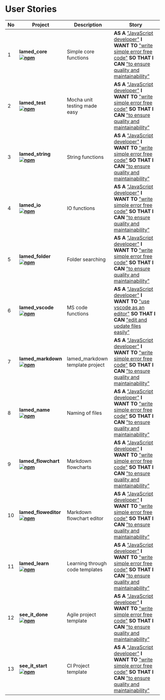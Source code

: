 # User Stories

No | Project | Description | Story
---- | ---- | ---- | ----
1 | **lamed_core <br> [![npm](https://img.shields.io/npm/v/lamed_core.svg)](https://www.npmjs.org/package/lamed_core)** | Simple core functions | **AS A** <u>"JavaScript developer"</u> **I WANT TO** <u>"write simple error free code"</u> **SO THAT I CAN** <u>"to ensure quality and maintainability"</u>
2 | **lamed_test <br> [![npm](https://img.shields.io/npm/v/lamed_test.svg)](https://www.npmjs.org/package/lamed_test)** | Mocha unit testing made easy | **AS A** <u>"JavaScript developer"</u> **I WANT TO** <u>"write simple error free code"</u> **SO THAT I CAN** <u>"to ensure quality and maintainability"</u>
3 | **lamed_string <br> [![npm](https://img.shields.io/npm/v/lamed_string.svg)](https://www.npmjs.org/package/lamed_string)** | String functions | **AS A** <u>"JavaScript developer"</u> **I WANT TO** <u>"write simple error free code"</u> **SO THAT I CAN** <u>"to ensure quality and maintainability"</u>
4 | **lamed_io <br> [![npm](https://img.shields.io/npm/v/lamed_io.svg)](https://www.npmjs.org/package/lamed_io)** | IO functions | **AS A** <u>"JavaScript developer"</u> **I WANT TO** <u>"write simple error free code"</u> **SO THAT I CAN** <u>"to ensure quality and maintainability"</u>
5 | **lamed_folder <br> [![npm](https://img.shields.io/npm/v/lamed_folder.svg)](https://www.npmjs.org/package/lamed_folder)** | Folder searching | **AS A** <u>"JavaScript developer"</u> **I WANT TO** <u>"write simple error free code"</u> **SO THAT I CAN** <u>"to ensure quality and maintainability"</u>
6 | **lamed_vscode <br> [![npm](https://img.shields.io/npm/v/lamed_vscode.svg)](https://www.npmjs.org/package/lamed_vscode)** | MS code functions | **AS A** <u>"JavaScript developer"</u> **I WANT TO** <u>"use vscode as an editor"</u> **SO THAT I CAN** <u>"edit and update files easily"</u>
7 | **lamed_markdown <br> [![npm](https://img.shields.io/npm/v/lamed_markdown.svg)](https://www.npmjs.org/package/lamed_markdown)** | lamed_markdown template project | **AS A** <u>"JavaScript developer"</u> **I WANT TO** <u>"write simple error free code"</u> **SO THAT I CAN** <u>"to ensure quality and maintainability"</u>
8 | **lamed_name <br> [![npm](https://img.shields.io/npm/v/lamed_name.svg)](https://www.npmjs.org/package/lamed_name)** | Naming of files | **AS A** <u>"JavaScript developer"</u> **I WANT TO** <u>"write simple error free code"</u> **SO THAT I CAN** <u>"to ensure quality and maintainability"</u>
9 | **lamed_flowchart <br> [![npm](https://img.shields.io/npm/v/lamed_flowchart.svg)](https://www.npmjs.org/package/lamed_flowchart)** | Markdown flowcharts | **AS A** <u>"JavaScript developer"</u> **I WANT TO** <u>"write simple error free code"</u> **SO THAT I CAN** <u>"to ensure quality and maintainability"</u>
10 | **lamed_floweditor <br> [![npm](https://img.shields.io/npm/v/lamed_floweditor.svg)](https://www.npmjs.org/package/lamed_floweditor)** | Markdown flowchart editor | **AS A** <u>"JavaScript developer"</u> **I WANT TO** <u>"write simple error free code"</u> **SO THAT I CAN** <u>"to ensure quality and maintainability"</u>
11 | **lamed_learn <br> [![npm](https://img.shields.io/npm/v/lamed_learn.svg)](https://www.npmjs.org/package/lamed_learn)** | Learning through code templates | **AS A** <u>"JavaScript developer"</u> **I WANT TO** <u>"write simple error free code"</u> **SO THAT I CAN** <u>"to ensure quality and maintainability"</u>
12 | **see_it_done <br> [![npm](https://img.shields.io/npm/v/see_it_done.svg)](https://www.npmjs.org/package/see_it_done)** | Agile project template | **AS A** <u>"JavaScript developer"</u> **I WANT TO** <u>"write simple error free code"</u> **SO THAT I CAN** <u>"to ensure quality and maintainability"</u>
13 | **see_it_start <br> [![npm](https://img.shields.io/npm/v/see_it_start.svg)](https://www.npmjs.org/package/see_it_start)** | CI Project template | **AS A** <u>"JavaScript developer"</u> **I WANT TO** <u>"write simple error free code"</u> **SO THAT I CAN** <u>"to ensure quality and maintainability"</u>
